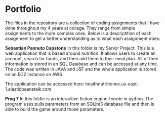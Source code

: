 # Portfolio
The files in the repository are a collection of coding assignments that I have done throughout my 4 years at college. They range from simple assignments to the more complex ones. Below is a descriptition of each assignment to get a better understanding as to what each assignment does:


**Sebastian Pannuto Capstone**
In this folder is my Senior Project. This is a web application that is based around nutrition. It allows users to create an account, search for foods, and then add them to their meal plan. All of their information is stored in an SQL Database and can be accessed at any time. The code was written in JAVA and JSF and the whole application is stored on an EC2 Instance on AWS. 

The application can be accessed here: healthnutritionee.us-east-1.elasticbeanstalk.com

**Prog 7**
In this folder is an interactive fiction engine I wrote in python. The program uses pulls parameters from an SQLite3 database file and then is able to build the game around those parameters. 
